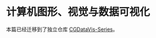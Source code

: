 # 计算机图形、视觉与数据可视化

本篇已经迁移到了独立仓库 [CGDataVis-Series](https://github.com/wx-chevalier/CGDataVis-Series)。
